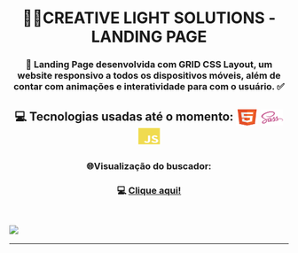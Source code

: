 <h1 align="center"> 👨‍💻CREATIVE LIGHT SOLUTIONS - LANDING PAGE </h1>
<h3 align="center"> 🚀 Landing Page desenvolvida com GRID CSS Layout, um website responsivo a todos os dispositivos móveis, além de contar com animações e interatividade para com o usuário. ✅ </h3>


<h2 align ="center"> 💻 Tecnologias usadas até o momento: </h2: <br> 
<img align="center" height="30" width="40" src="https://raw.githubusercontent.com/devicons/devicon/master/icons/html5/html5-original.svg">
<img align="center" height="30" width="40" src="https://raw.githubusercontent.com/devicons/devicon/master/icons/sass/sass-original.svg">
<img align="center" height="30" width="40" src="https://raw.githubusercontent.com/devicons/devicon/master/icons/javascript/javascript-plain.svg">

 

## <h3 align ="center"> 🌐Visualização do <b>buscador<b>:
 <h3 align ="center"> 💻 <a href="https://yurigabrielr.github.io/creative-light-solutions/" target="_blank"> Clique aqui! </a> </h3> </br>
 
 

 <img  align-items="center" height="auto" width="1000px" src="https://user-images.githubusercontent.com/94508908/233766035-1ab61f36-6452-489a-a6c0-15911269fd9f.png"> </br>
 

---


